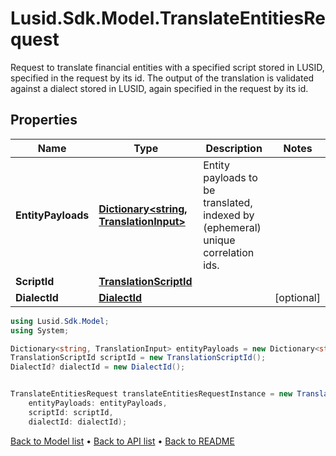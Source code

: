 # Lusid.Sdk.Model.TranslateEntitiesRequest
Request to translate financial entities with a specified script stored in LUSID,  specified in the request by its id. The output of the translation is validated against a dialect stored in LUSID,  again specified in the request by its id.

## Properties

Name | Type | Description | Notes
------------ | ------------- | ------------- | -------------
**EntityPayloads** | [**Dictionary&lt;string, TranslationInput&gt;**](TranslationInput.md) | Entity payloads to be translated, indexed by (ephemeral) unique correlation ids. | 
**ScriptId** | [**TranslationScriptId**](TranslationScriptId.md) |  | 
**DialectId** | [**DialectId**](DialectId.md) |  | [optional] 

```csharp
using Lusid.Sdk.Model;
using System;

Dictionary<string, TranslationInput> entityPayloads = new Dictionary<string, TranslationInput>();
TranslationScriptId scriptId = new TranslationScriptId();
DialectId? dialectId = new DialectId();


TranslateEntitiesRequest translateEntitiesRequestInstance = new TranslateEntitiesRequest(
    entityPayloads: entityPayloads,
    scriptId: scriptId,
    dialectId: dialectId);
```

[Back to Model list](../README.md#documentation-for-models) &#8226; [Back to API list](../README.md#documentation-for-api-endpoints) &#8226; [Back to README](../README.md)
